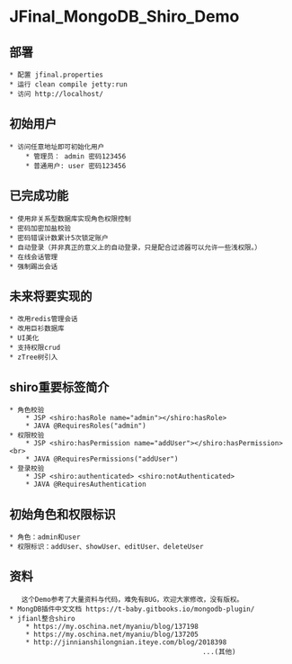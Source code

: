 JFinal_MongoDB_Shiro_Demo
================================================
## 部署
    * 配置 jfinal.properties
    * 运行 clean compile jetty:run
    * 访问 http://localhost/

## 初始用户
    * 访问任意地址即可初始化用户
        * 管理员： admin 密码123456
        * 普通用户: user 密码123456

## 已完成功能
    * 使用非关系型数据库实现角色权限控制
    * 密码加密加盐校验
    * 密码错误计数累计5次锁定账户
    * 自动登录（并非真正的意义上的自动登录，只是配合过滤器可以允许一些浅权限。）
    * 在线会话管理
    * 强制踢出会话
    
## 未来将要实现的
    * 改用redis管理会话
    * 改用巨衫数据库
    * UI美化
    * 支持权限crud
    * zTree树引入
                                          
## shiro重要标签简介
    * 角色校验
        * JSP <shiro:hasRole name="admin"></shiro:hasRole>
        * JAVA @RequiresRoles("admin")
    * 权限校验
        * JSP <shiro:hasPermission name="addUser"></shiro:hasPermission><br>
        * JAVA @RequiresPermissions("addUser")
    * 登录校验
        * JSP <shiro:authenticated> <shiro:notAuthenticated>
        * JAVA @RequiresAuthentication

## 初始角色和权限标识
    * 角色：admin和user 
    * 权限标识：addUser、showUser、editUser、deleteUser
    
## 资料
       这个Demo参考了大量资料与代码，难免有BUG，欢迎大家修改，没有版权。
    * MongDB插件中文文档 https://t-baby.gitbooks.io/mongodb-plugin/
    * jfianl整合shiro
        * https://my.oschina.net/myaniu/blog/137198
        * https://my.oschina.net/myaniu/blog/137205
        * http://jinnianshilongnian.iteye.com/blog/2018398
                                                    ...(其他)
